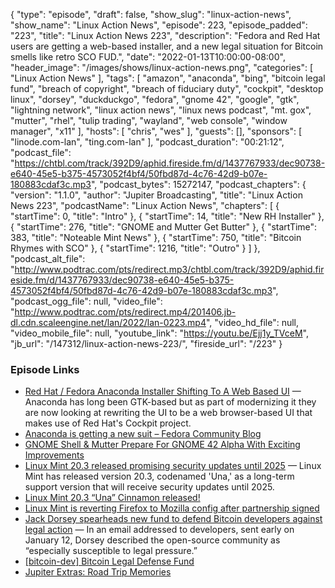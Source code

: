 {
  "type": "episode",
  "draft": false,
  "show_slug": "linux-action-news",
  "show_name": "Linux Action News",
  "episode": 223,
  "episode_padded": "223",
  "title": "Linux Action News 223",
  "description": "Fedora and Red Hat users are getting a web-based installer, and a new legal situation for Bitcoin smells like retro SCO FUD.",
  "date": "2022-01-13T10:00:00-08:00",
  "header_image": "/images/shows/linux-action-news.png",
  "categories": [
    "Linux Action News"
  ],
  "tags": [
    "amazon",
    "anaconda",
    "bing",
    "bitcoin legal fund",
    "breach of copyright",
    "breach of fiduciary duty",
    "cockpit",
    "desktop linux",
    "dorsey",
    "duckduckgo",
    "fedora",
    "gnome 42",
    "google",
    "gtk",
    "lightning network",
    "linux action news",
    "linux news podcast",
    "mt. gox",
    "mutter",
    "rhel",
    "tulip trading",
    "wayland",
    "web console",
    "window manager",
    "x11"
  ],
  "hosts": [
    "chris",
    "wes"
  ],
  "guests": [],
  "sponsors": [
    "linode.com-lan",
    "ting.com-lan"
  ],
  "podcast_duration": "00:21:12",
  "podcast_file": "https://chtbl.com/track/392D9/aphid.fireside.fm/d/1437767933/dec90738-e640-45e5-b375-4573052f4bf4/50fbd87d-4c76-42d9-b07e-180883cdaf3c.mp3",
  "podcast_bytes": 15272147,
  "podcast_chapters": {
    "version": "1.1.0",
    "author": "Jupiter Broadcasting",
    "title": "Linux Action News 223",
    "podcastName": "Linux Action News",
    "chapters": [
      {
        "startTime": 0,
        "title": "Intro"
      },
      {
        "startTime": 14,
        "title": "New RH Installer"
      },
      {
        "startTime": 276,
        "title": "GNOME and Mutter Get Butter"
      },
      {
        "startTime": 383,
        "title": "Noteable Mint News"
      },
      {
        "startTime": 750,
        "title": "Bitcoin Rhymes with SCO"
      },
      {
        "startTime": 1216,
        "title": "Outro"
      }
    ]
  },
  "podcast_alt_file": "http://www.podtrac.com/pts/redirect.mp3/chtbl.com/track/392D9/aphid.fireside.fm/d/1437767933/dec90738-e640-45e5-b375-4573052f4bf4/50fbd87d-4c76-42d9-b07e-180883cdaf3c.mp3",
  "podcast_ogg_file": null,
  "video_file": "http://www.podtrac.com/pts/redirect.mp4/201406.jb-dl.cdn.scaleengine.net/lan/2022/lan-0223.mp4",
  "video_hd_file": null,
  "video_mobile_file": null,
  "youtube_link": "https://youtu.be/Ejj1y_TVceM",
  "jb_url": "/147312/linux-action-news-223/",
  "fireside_url": "/223"
}


### Episode Links

  * [Red Hat / Fedora Anaconda Installer Shifting To A Web Based UI](https://www.phoronix.com/scan.php?page=news_item&px=Red-Hat-Anaconda-New-UI "Red Hat / Fedora Anaconda Installer Shifting To A Web Based UI") — Anaconda has long been GTK-based but as part of modernizing it they are now looking at rewriting the UI to be a web browser-based UI that makes use of Red Hat's Cockpit project. 
  * [Anaconda is getting a new suit – Fedora Community Blog](https://communityblog.fedoraproject.org/anaconda-is-getting-a-new-suit/ "Anaconda is getting a new suit – Fedora Community Blog")
  * [GNOME Shell & Mutter Prepare For GNOME 42 Alpha With Exciting Improvements](https://www.phoronix.com/scan.php?page=news_item&px=GNOME-42-Alpha-Shell-Mutter "GNOME Shell & Mutter Prepare For GNOME 42 Alpha With Exciting Improvements")
  * [Linux Mint 20.3 released promising security updates until 2025](https://www.bleepingcomputer.com/news/linux/linux-mint-203-released-promising-security-updates-until-2025/ "Linux Mint 20.3 released promising security updates until 2025") — Linux Mint has released version 20.3, codenamed 'Una,' as a long-term support version that will receive security updates until 2025.
  * [Linux Mint 20.3 “Una” Cinnamon released!](https://blog.linuxmint.com/?p=4220 "Linux Mint 20.3 “Una” Cinnamon released!")
  * [Linux Mint is reverting Firefox to Mozilla config after partnership signed](https://www.zdnet.com/article/linux-mint-is-reverting-firefox-to-mozilla-config-after-partnership-signed/ "Linux Mint is reverting Firefox to Mozilla config after partnership signed")
  * [Jack Dorsey spearheads new fund to defend Bitcoin developers against legal action](https://www.theblockcrypto.com/linked/130007/jack-dorsey-bitcoin-defense-fund "Jack Dorsey spearheads new fund to defend Bitcoin developers against legal action") — In an email addressed to developers, sent early on January 12, Dorsey described the open-source community as “especially susceptible to legal pressure.”
  * [[bitcoin-dev] Bitcoin Legal Defense Fund](https://lists.linuxfoundation.org/pipermail/bitcoin-dev/2022-January/019741.html "\[bitcoin-dev\] Bitcoin Legal Defense Fund")
  * [Jupiter Extras: Road Trip Memories](https://extras.show/80 "Jupiter Extras: Road Trip Memories")


